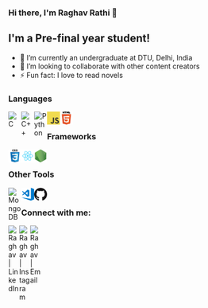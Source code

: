 ### Hi there, I'm Raghav Rathi 👋

## I'm a Pre-final year student!

- 🌱 I’m currently an undergraduate at DTU, Delhi, India
- 👯 I’m looking to collaborate with other content creators
- ⚡ Fun fact: I love to read novels

### Languages

[<img align="left" alt="C" width="26px" src="https://www.pngkit.com/png/full/101-1010012_c-programming-icon-c-programming-language-logo.png" />][c]
[<img align="left" alt="C++" width="26px" src="https://user-images.githubusercontent.com/50693372/113815912-8f96aa00-9791-11eb-8d93-91478b2ff840.png" />][c++]
[<img align="left" alt="Python" width="26px" src="https://upload.wikimedia.org/wikipedia/commons/thumb/c/c3/Python-logo-notext.svg/768px-Python-logo-notext.svg.png" />][python]
[<img align="left" alt="JavaScript" width="26px" src="https://raw.githubusercontent.com/github/explore/80688e429a7d4ef2fca1e82350fe8e3517d3494d/topics/javascript/javascript.png" />][javascript]
[<img align="left" alt="HTML5" width="26px" src="https://raw.githubusercontent.com/github/explore/80688e429a7d4ef2fca1e82350fe8e3517d3494d/topics/html/html.png" />][html5]

<br />

### Frameworks

[<img align="left" alt="CSS3" width="26px" src="https://raw.githubusercontent.com/github/explore/80688e429a7d4ef2fca1e82350fe8e3517d3494d/topics/css/css.png" />][css]
[<img align="left" alt="ReactJs" width="26px" src="https://raw.githubusercontent.com/github/explore/80688e429a7d4ef2fca1e82350fe8e3517d3494d/topics/react/react.png" />][reactjs]
[<img align="left" alt="NodeJs" width="26px" src="https://raw.githubusercontent.com/github/explore/80688e429a7d4ef2fca1e82350fe8e3517d3494d/topics/nodejs/nodejs.png" />][nodejs]

<br />

### Other Tools

[<img align="left" alt="MongoDB" width="26px" src="https://cdn.worldvectorlogo.com/logos/mongodb-icon-1.svg" />][mongodb]
[<img align="left" alt="Visual Studio Code" width="26px" src="https://raw.githubusercontent.com/github/explore/80688e429a7d4ef2fca1e82350fe8e3517d3494d/topics/visual-studio-code/visual-studio-code.png" />][vscode]
[<img align="left" alt="GitHub" width="26px" src="https://raw.githubusercontent.com/github/explore/78df643247d429f6cc873026c0622819ad797942/topics/github/github.png" />][github]

<br />

### Connect with me:

[<img align="left" alt="Raghav | LinkedIn" width="22px" src="https://user-images.githubusercontent.com/50693372/113819924-a17b4b80-9797-11eb-9453-50fed9accd73.png" />][linkedin]
[<img align="left" alt="Raghav | Instagram" width="22px" src="https://upload.wikimedia.org/wikipedia/commons/thumb/9/96/Instagram.svg/1200px-Instagram.svg.png" />][instagram]
[<img align="left" alt="Raghav | Email" width="22px" src="https://upload.wikimedia.org/wikipedia/commons/4/4e/Mail_%28iOS%29.svg" />][email]

[c]: https://www.tutorialspoint.com/cprogramming/index.htm
[c++]: https://www.w3schools.com/cpp/default.asp
[python]: https://www.python.org/
[javascript]: https://www.w3schools.com/js/default.asp
[typescript]: https://www.typescriptlang.org/
[html5]: https://developer.mozilla.org/en-US/docs/Web/Guide/HTML/HTML5
[graphql]: https://graphql.org/
[css]: https://www.w3schools.com/css/
[sass]: https://sass-lang.com/
[reactjs]: https://reactjs.org/
[nextjs]: https://nextjs.org/
[nodejs]: https://nodejs.org/en/
[socketio]: https://socket.io/
[mongodb]: https://www.mongodb.com/
[firebase]: https://firebase.google.com/
[vscode]: https://code.visualstudio.com/
[github]: https://github.com/
[instagram]: https://www.instagram.com/raghavrathi0o0/
[linkedin]: https://www.linkedin.com/in/raghav-rathi-12a606148/
[email]: mailto:rathi.raghav00@gmail.com
